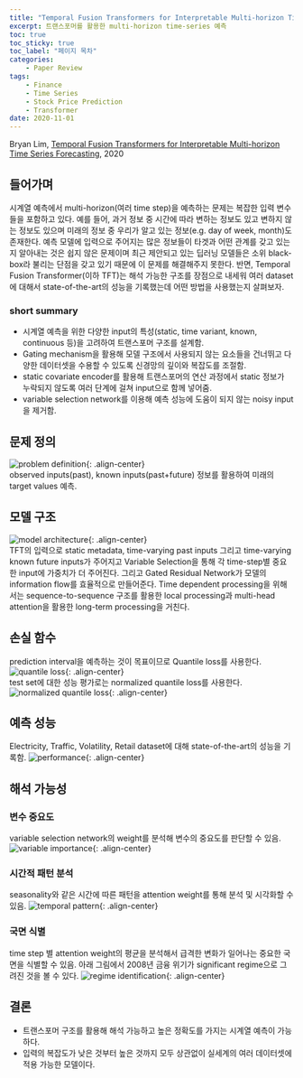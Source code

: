 ```yaml
---
title: "Temporal Fusion Transformers for Interpretable Multi-horizon Time Series Forecasting"
excerpt: 트랜스포머를 활용한 multi-horizon time-series 예측
toc: true
toc_sticky: true
toc_label: "페이지 목차"
categories: 
    - Paper Review
tags: 
    - Finance
    - Time Series
    - Stock Price Prediction
    - Transformer
date: 2020-11-01
---
```


Bryan Lim, [Temporal Fusion Transformers for Interpretable Multi-horizon Time Series Forecasting](https://arxiv.org/abs/1912.09363), 2020  

## 들어가며
시계열 예측에서 multi-horizon(여러 time step)을 예측하는 문제는 복잡한 입력 변수들을 포함하고 있다. 예를 들어, 과거 정보 중 시간에 따라 변하는 정보도 있고 변하지 않는 정보도 있으며 미래의 정보 중 우리가 알고 있는 정보(e.g. day of week, month)도 존재한다. 예측 모델에 입력으로 주어지는 많은 정보들이 타겟과 어떤 관계를 갖고 있는지 알아내는 것은 쉽지 않은 문제이며 최근 제안되고 있는 딥러닝 모델들은 소위 black-box라 불리는 단점을 갖고 있기 때문에 이 문제를 해결해주지 못한다. 반면, Temporal Fusion Transformer(이하 TFT)는 해석 가능한 구조를 장점으로 내세워 여러 dataset에 대해서 state-of-the-art의 성능을 기록했는데 어떤 방법을 사용했는지 살펴보자. 

### short summary
- 시계열 예측을 위한 다양한 input의 특성(static, time variant, known, continuous 등)을 고려하여 트랜스포머 구조를 설계함.
- Gating mechanism을 활용해 모델 구조에서 사용되지 않는 요소들을 건너뛰고 다양한 데이터셋을 수용할 수 있도록 신경망의 깊이와 복잡도를 조절함.
- static covariate encoder를 활용해 트랜스포머의 연산 과정에서 static 정보가 누락되지 않도록 여러 단계에 걸쳐 input으로 함께 넣어줌.
- variable selection network를 이용해 예측 성능에 도움이 되지 않는 noisy input을 제거함.

## 문제 정의
![problem definition](/assets/images/0004/problem_definition.jpg){: .align-center}   
observed inputs(past), known inputs(past+future) 정보를 활용하여 미래의 target values 예측.

## 모델 구조
![model architecture](/assets/images/0004/model_architecture.jpg){: .align-center}   
TFT의 입력으로 static metadata, time-varying past inputs 그리고 time-varying known future inputs가 주어지고 Variable Selection을 통해 각 time-step별 중요한 input에 가중치가 더 주어진다. 그리고 Gated Residual Network가 모델의 information flow를 효율적으로 만들어준다. Time dependent processing을 위해서는 sequence-to-sequence 구조를 활용한 local processing과 multi-head attention을 활용한 long-term processing을 거친다.

## 손실 함수
prediction interval을 예측하는 것이 목표이므로 Quantile loss를 사용한다.
![quantile loss](/assets/images/0004/quantile_loss.jpg){: .align-center}   
test set에 대한 성능 평가로는 normalized quantile loss를 사용한다.
![normalized quantile loss](/assets/images/0004/normalized_quantile_loss.jpg){: .align-center}   

## 예측 성능
Electricity, Traffic, Volatility, Retail dataset에 대해 state-of-the-art의 성능을 기록함.
![performance](/assets/images/0004/performance.jpg){: .align-center}   

## 해석 가능성
### 변수 중요도 
variable selection network의 weight를 분석해 변수의 중요도를 판단할 수 있음.
![variable importance](/assets/images/0004/variable_importance.jpg){: .align-center}   

### 시간적 패턴 분석
seasonality와 같은 시간에 따른 패턴을 attention weight를 통해 분석 및 시각화할 수 있음.
![temporal pattern](/assets/images/0004/temporal_pattern.jpg){: .align-center}   

### 국면 식별
time step 별 attention weight의 평균을 분석해서 급격한 변화가 일어나는 중요한 국면을 식별할 수 있음.
아래 그림에서 2008년 금융 위기가 significant regime으로 그려진 것을 볼 수 있다.
![regime identification](/assets/images/0004/regime_identification.jpg){: .align-center}   

## 결론
- 트랜스포머 구조를 활용해 해석 가능하고 높은 정확도를 가지는 시계열 예측이 가능하다.
- 입력의 복잡도가 낮은 것부터 높은 것까지 모두 상관없이 실세계의 여러 데이터셋에 적용 가능한 모델이다.
